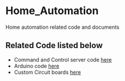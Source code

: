 # Home_Automation
Home automation related code and documents

## Related Code listed below

- Command and Control server code [here](https://github.com/sww1235/Home_Automation_C2-Server)
- Arduino code [here](https://github.com/sww1235/Home_Automation_Arduino-Code)
- Custom Circuit boards [here](https://github.com/sww1235/Home_Automation-eCAD-work)
